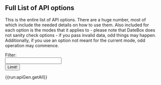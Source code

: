 ## Full List of API options

This is the entire list of API options.  There are a huge number, most of which include the needed
details on how to use them.  Also included for each option is the modes that it applies to - please note
that DateBox does not sanity check options - if you pass invalid data, odd things may happen.  
Additionally, if you use an option not meant for the current mode, odd operation may commence.

<div class="filter">
    <div class="form-group">
        <div class="input-group">
            <div class="input-group-prepend">
                <span class="input-group-text" id="basic-addon1">Filter:</span>
            </div>
            <input type="text" id="filterman" class="form-control">
            <div class="input-group-append">
                <button id="filtermanbtn" class="btn btn-outline-secondary" type="button">Limit!</button>
            </div>
        </div>
    </div>
</div>

{{run:apiGen.getAll}}